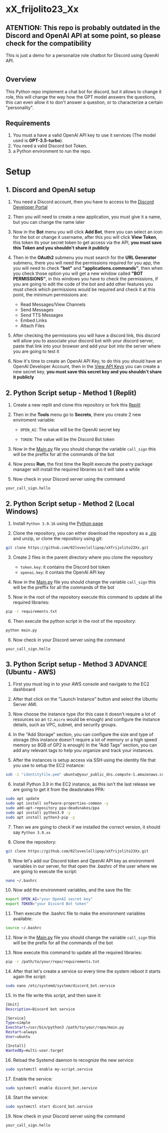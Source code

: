 # xX_frijolito23_Xx
## ATENTION: This repo is probably outdated in the Discord and OpenAI API at some point, so please check for the compatibility
This is just a demo for a personalize role chatbot for Discord using OpenAI API.
#
## Overview
This Python repo implement a chat bot for discord, but it allows to change it role, this will change the way how the GPT model answers the questions, this can even allow it to don't answer a question, or to characterize a certain "personality".

## Requirements

1. You must a have a valid OpenAI API key to use it services (The model used is **GPT-3.5-turbo**).
2. You need a valid Discord bot Token.
3. a Python environment to run the repo.
# Setup
## 1. Discord and OpenAI setup

1. You need a Discord account, then you have to access to the [Discord Developer Portal](https://discord.com/developers/applications)

2. Then you will need to create a new application, you must give it a name, but you can change the name later

3. Now in the **Bot** menu you will click **Add Bot**, there you can select an icon for the bot or change it username, after this you will click **View Token**, this token its your secret token to get access via the API, **you must save this Token and you shouldn't share it publicly**

4. Then in the **OAuth2** submenu you must search for the **URL Generator** submenu, there you will need the permissions required for you app, the you will need to check **"bot"** and **"applications.commands"**, then when you check those option you will get a new window called **"BOT PERMISSIONS"**, in this windows you have to check the permissions, if you are going to edit the code of the bot and add other features you must check which permissions would be required and check it at this point, the minimum permissions are:
    - Read Messages/View Channels
    - Send Messages
    - Send TTS Messages
    - Embed Links
    - Attach Files

5. After checking the permissions you will have a discord link, this discord will allow you to associate your discord bot with your discord server, paste that link into your browser and add your bot into the server where you are going to test it

6. Now it's time to create an OpenAI API Key, to do this you should have an OpenAI Developer Account, then in the [View API Keys](https://platform.openai.com/account/api-keys) you can create a new secret key, **you must save this secret key and you shouldn't share it publicly**

## 2. Python Script setup - Method 1 (Replit)

1. Create a new replit and clone this repository or fork this [Replit](https://replit.com/@02loveslollipop/Frijolito23)

2. Then in the **Tools** menu go to **Secrets**, there you create 2 new enviroment variable:
    - ``OPEN_AI``: The value will be the OpenAI secret key

    - ``TOKEN``: The value will be the Discord Bot token

4. Now in the [Main.py](https://github.com/02loveslollipop/xXfrijolito23Xx/blob/main/main.py) file you should change the variable ``call_sign`` this will be the preffix for all the commands of the bot

5. Now press **Run**, the first time the Replit execute the  poetry package manager will install the required libraries so it will take a while

6. Now check in your Discord server using the command

```discord
your_call_sign.hello
```

## 2. Python Script setup - Method 2 (Local Windows)
1. Install ``Python 3.9.16`` using the [Python page](https://www.python.org/downloads/release/python-3916/)

2. Clone the repository, you can either download the repository as a [.zip](https://github.com/02loveslollipop/xXfrijolito23Xx/archive/refs/heads/main.zip) and unzip, or clone the repository using git:
```bash
git clone https://github.com/02loveslollipop/xXfrijolito23Xx.git
```

3. Create 2 files in the parent directory where you clone the repository
    - ``token.key``: it contains the Discord bot token
    - ``openai.key``: it contais the OpenAI API key

4. Now in the [Main.py](https://github.com/02loveslollipop/xXfrijolito23Xx/blob/main/main.py) file you should change the variable ``call_sign`` this will be the preffix for all the commands of the bot

5. Now in the root of the repository execute this command to update all the required libraries:

```bash
pip -r requirements.txt
```

6. Then execute the python script in the root of the repository:

```bash
python main.py
```

6. Now check in your Discord server using the command

```discord
your_call_sign.hello
```

## 3. Python Script setup - Method 3 **ADVANCE** (Ubuntu - AWS)

1. First you must log in to your AWS console and navigate to the EC2 dashboard

2. After that click on the "Launch Instance" button and select the Ubuntu Server AMI.

3. Now choose the instance type (for this case it doesn't require a lot of resources so an ``t2.micro`` would be enough) and configure the instance details, such as VPC, subnet, and security groups.

4. In the "Add Storage" section, you can configure the size and type of storage (this instance doesn't require a lot of memory or a high speed memory so 8GB of GP2 is enough)
In the "Add Tags" section, you can add any relevant tags to help you organize and track your instances.

5. After the instances is setup access via SSH using the identity file that you use to setup the EC2 instance:

```bash
ssh -i "identityfile.pem" ubuntu@your_public_dns.compute-1.amazonaws.com
```

6. Install Python 3.9 in the EC2 instance, as this isn't the last release we are going to get it from the deadsnakes PPA:
```bash
sudo apt update
sudo apt install software-properties-common -y
sudo add-apt-repository ppa:deadsnakes/ppa 
sudo apt install python3.9 -y
sudo apt install python3-pip -y
```
7. Then we are going to check if we installed the correct version, it should say ``Python 3.9.xx``

8. Clone the repository:

```bash
git clone https://github.com/02loveslollipop/xXfrijolito23Xx.git
```

9. Now let's add our Discord token and OpenAI API key as environment variables in our server, for that open the .bashrc of the user where we are going to execute the script:

```bash
nano ~/.bashrc
```

10. Now add the environment variables, and the save the file:

```bash
export OPEN_AI="your OpenAI secret key"
export TOKEN="your Discord Bot token"
```

11. Then execute the .bashrc file to make the environment variables available:

```bash
source ~/.bashrc
```

12. Now in the [Main.py](https://github.com/02loveslollipop/xXfrijolito23Xx/blob/main/main.py) file you should change the variable ``call_sign`` this will be the prefix for all the commands of the bot

13. Now execute this command to update all the required libraries:

```bash
pip -r /path/to/your/repo/requirements.txt
```

14. After that let's create a service so every time the system reboot it starts again the script:

```bash
sudo nano /etc/systemd/system/discord_bot.service
```

15. In the file write this script, and then save it:

```bash
[Unit]
Description=Discord bot service

[Service]
Type=simple
ExecStart=/usr/bin/python3 /path/to/your/repo/main.py
Restart=always
User=ubuntu

[Install]
WantedBy=multi-user.target
```

16. Reload the Systemd daemon to recognize the new service:

```bash
sudo systemctl enable my-script.service
```

17. Enable the service:

```bash
sudo systemctl enable discord_bot.service
```

18. Start the service:

```bash
sudo systemctl start dicord_bot.service
```

19. Now check in your Discord server using the command

```discord
your_call_sign.hello
```
